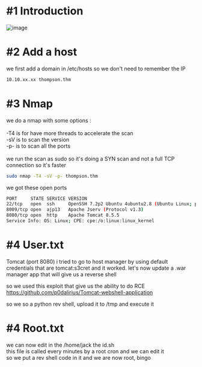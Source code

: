 # #1 Introduction

![image](https://github.com/MaTe0r/tryhackme.com/assets/94843357/c7fee9b7-2f20-4ab3-9474-c03a68a9c997)


# #2 Add a host

we first add a domain in /etc/hosts so we don't need to remember the IP
```bash
10.10.xx.xx thompson.thm
```

# #3 Nmap

we do a nmap with some options :\
\
-T4 is for have more threads to accelerate the scan\
-sV is to scan the version\
-p- is to scan all the ports\
\
we run the scan as sudo so it's doing a SYN scan and not a full TCP connection so it's faster

```bash
sudo nmap -T4 -sV -p- thompson.thm
```

we got these open ports
```bash
PORT     STATE SERVICE VERSION
22/tcp   open  ssh     OpenSSH 7.2p2 Ubuntu 4ubuntu2.8 (Ubuntu Linux; protocol 2.0)
8009/tcp open  ajp13   Apache Jserv (Protocol v1.3)
8080/tcp open  http    Apache Tomcat 8.5.5
Service Info: OS: Linux; CPE: cpe:/o:linux:linux_kernel
```

# #4 User.txt

Tomcat (port 8080)
i tried to go to host manager by using default credentials that are tomcat:s3cret and it worked.
let's now update a .war manager app that will give us a reverse shell



so we used this exploit that give us the ability to do RCE\
https://github.com/p0dalirius/Tomcat-webshell-application

so we so a python rev shell, upload it to /tmp and execute it

# #4 Root.txt
we can now edit in the /home/jack the id.sh\
this file is called every minutes by a root cron and we can edit it\
so we put a rev shell code in it and we are now root, bingo


